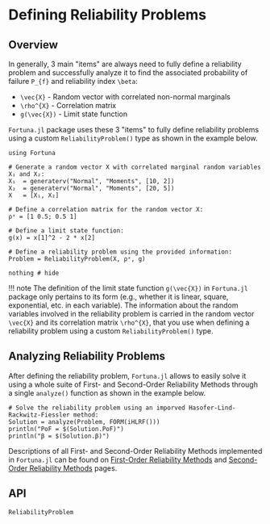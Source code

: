 # Defining Reliability Problems

## Overview

In generally, 3 main "items" are always need to fully define a reliability problem and successfully analyze it to find the associated probability of failure ``P_{f}`` and reliability index ``\beta``:

- ``\vec{X}`` - Random vector with correlated non-normal marginals
- ``\rho^{X}`` - Correlation matrix
- ``g(\vec{X})`` - Limit state function

`Fortuna.jl` package uses these 3 "items" to fully define reliability problems using a custom `ReliabilityProblem()` type as shown in the example below.

```@setup 1
using Fortuna
```

```@example 1
# Generate a random vector X with correlated marginal random variables X₁ and X₂:
X₁  = generaterv("Normal", "Moments", [10, 2])
X₂  = generaterv("Normal", "Moments", [20, 5])
X   = [X₁, X₂]

# Define a correlation matrix for the random vector X:
ρˣ = [1 0.5; 0.5 1]

# Define a limit state function:
g(x) = x[1]^2 - 2 * x[2]

# Define a reliability problem using the provided information:
Problem = ReliabilityProblem(X, ρˣ, g)

nothing # hide
```

!!! note
    The definition of the limit state function ``g(\vec{X})`` in `Fortuna.jl` package only pertains to its form (e.g., whether it is linear, square, exponential, etc. in each variable). The information about the random variables involved in the reliability problem is carried in the random vector ``\vec{X}`` and its correlation matrix ``\rho^{X}``, that you use when defining a reliability problem using a custom `ReliabilityProblem()` type.

## Analyzing Reliability Problems

After defining the reliability problem, `Fortuna.jl` allows to easily solve it using a whole suite of First- and Second-Order Reliability Methods through a single `analyze()` function as shown in the example below.

```@example 1
# Solve the reliability problem using an imporved Hasofer-Lind-Rackwitz-Fiessler method:
Solution = analyze(Problem, FORM(iHLRF()))
println("PoF = $(Solution.PoF)")
println("β = $(Solution.β)")
```

Descriptions of all First- and Second-Order Reliability Methods implemented in `Fortuna.jl` can be found on [First-Order Reliability Methods](@ref) and [Second-Order Reliability Methods](@ref) pages.

## API

```@docs
ReliabilityProblem
```